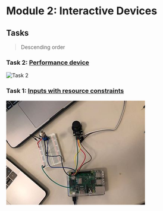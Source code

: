 # Module 2: Interactive Devices

## Tasks

> Descending order

### Task 2: [Performance device](./2_performance_device)

![Task 2](./2_performance_device/docs/finalenclosures.jpg)

### Task 1: [Inputs with resource constraints](./1_inputs_resource_constraints)

![Task 1](./1_inputs_resource_constraints/docs/setup.jpg)
